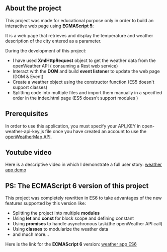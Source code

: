 ## About the project

This project was made for educational purpose only in order to build an interactive web page using __ECMAScript 5__:

It is a web page that retrieves and display the temperature and weather description of the city entered as a parameter.

During the development of this project:

* I have used __XmlHttpRequest__ object to get the weather data from the openWeather API ( consuming a Rest web service)
* Interact with the __DOM__ and build __event listener__ to update the web page (DOM & Event)
* Create a weather object using the constructor function (ES5 doesn't support classes)
* Splitting code into multiple files and import them manually in a specified order
 in the index.html page (ES5 doesn't support modules )


## Prerequisites

In order to use this application, you must specify your API_KEY in open-weather-api-key.js file once you have created an account to use the
 [openWeatherMap API](https://openweathermap.org/).

## Youtube video

Here is a descriptive video in which I demonstrate a full user story: [weather app demo](https://youtu.be/S8LxQBtDwlQ)

## PS: The ECMAScript 6 version of this project
This project was completely rewritten in ES6 to take advantages of the new features supported by this version like:
* Splitting the project into multiple __modules__
* Using __let__ and __const__ for block scope and defining constant
* Using __promises__ to handle asynchronous task(the openWeather API call)
* Using __classes__ to modularize the weather data
* and much more...  
  
Here is the link for the __ECMAScript 6__ version: [weather app ES6](https://github.com/abenamor9/weather-app)
